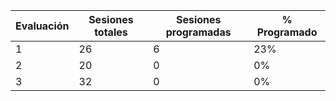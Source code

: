 | Evaluación | Sesiones totales | Sesiones programadas | % Programado |
| ---------- | ---------------- | -------------------- | ------------ |
| 1          | 26               | 6                    | 23%          |
| 2          | 20               | 0                    | 0%           |
| 3          | 32               | 0                    | 0%           |
